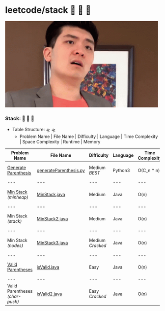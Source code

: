 # leetcode/stack :space_invader:	:space_invader:	:space_invader:	
![](https://github.com/guillermobermejo/leetcode/blob/main/f.gif)
### Stack: :space_invader:	:space_invader:	:space_invader:	
- Table Structure: :flying_saucer: :flying_saucer:
  - Problem Name | File Name | Difficulty | Language | Time Complexity | Space Complexity | Runtime | Memory

|Problem Name|File Name|Difficulty|Language|Time Complexity|Space Complexity|Runtime|Memory|
|---|---|---|---|---|---|---|---|
|[Generate Parenthesis](https://leetcode.com/problems/generate-parentheses/)|[generateParenthesis.py](https://github.com/guillermobermejo/leetcode/blob/main/stack/generateParenthesis.py)|Medium<br/>*BEST*|Python3|O(C_n * n)|O(n)|0ms<br/>(Beats 100%)|18.05mb<br/>(Beats 43.36%)|
|---|---|---|---|---|---|---|---|
|[Min Stack](https://leetcode.com/problems/min-stack/)<br/>*(minheap)*|[MinStack.java](https://github.com/guillermobermejo/leetcode/blob/main/stack/MinStack.java)|Medium|Java|O(n)|O(n)|5ms<br/>(Beats 63.19%)|45.6mb<br/>(Beats 75.27%)|
|---|---|---|---|---|---|---|---|
|Min Stack<br/>*(stack)*|[MinStack2.java](https://github.com/guillermobermejo/leetcode/blob/main/stack/MinStack2.java)|Medium|Java|O(n)|O(n)|5ms<br/>(Beats 63.19%)|44.7mb<br/>(Beats 89.64%)|
|---|---|---|---|---|---|---|---|
|Min Stack<br/>*(nodes)*|[MinStack3.java](https://github.com/guillermobermejo/leetcode/blob/main/stack/MinStack3.java)|Medium<br/>*Cracked*|Java|O(n)|O(n)|4ms<br/>(Beats 98.12%)|44.86mb<br/>(Beats 86.30%)|
|---|---|---|---|---|---|---|---|
|[Valid Parentheses](https://leetcode.com/problems/valid-parentheses/)|[isValid.java](https://github.com/guillermobermejo/leetcode/blob/main/stack/isValid.java)|Easy|Java|O(n)|O(n)|2ms<br/>(Beats 79.10%)|42.9mb<br/>(Beats 20.54%)|
|---|---|---|---|---|---|---|---|
|Valid Parentheses<br/>*(char-push)*|[isValid2.java](https://github.com/guillermobermejo/leetcode/blob/main/stack/isValid2.java)|Easy<br/>*Cracked*|Java|O(n)|O(n)|1ms<br/>(Beats 98.54%)|41.5mb<br/>(Beats 10.30%)|
